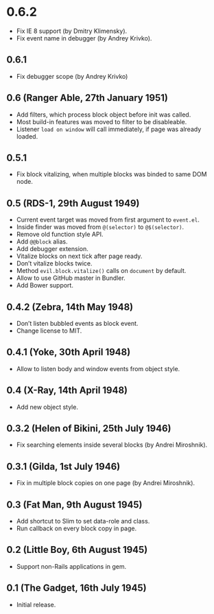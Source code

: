 # 0.6.2
* Fix IE 8 support (by Dmitry Klimensky).
* Fix event name in debugger (by Andrey Krivko).

## 0.6.1
* Fix debugger scope (by Andrey Krivko)

## 0.6 (Ranger Able, 27th January 1951)
* Add filters, which process block object before init was called.
* Most build-in features was moved to filter to be disableable.
* Listener `load on window` will call immediately, if page was already loaded.

## 0.5.1
* Fix block vitalizing, when multiple blocks was binded to same DOM node.

## 0.5 (RDS-1, 29th August 1949)
* Current event target was moved from first argument to `event.el`.
* Inside finder was moved from `@(selector)` to `@$(selector)`.
* Remove old function style API.
* Add `@@block` alias.
* Add debugger extension.
* Vitalize blocks on next tick after page ready.
* Don’t vitalize blocks twice.
* Method `evil.block.vitalize()` calls on `document` by default.
* Allow to use GitHub master in Bundler.
* Add Bower support.

## 0.4.2 (Zebra, 14th May 1948)
* Don’t listen bubbled events as block event.
* Change license to MIT.

## 0.4.1 (Yoke, 30th April 1948)
* Allow to listen body and window events from object style.

## 0.4 (X-Ray, 14th April 1948)
* Add new object style.

## 0.3.2 (Helen of Bikini, 25th July 1946)
* Fix searching elements inside several blocks (by Andrei Miroshnik).

## 0.3.1 (Gilda, 1st July 1946)
* Fix in multiple block copies on one page (by Andrei Miroshnik).

## 0.3 (Fat Man, 9th August 1945)
* Add shortcut to Slim to set data-role and class.
* Run callback on every block copy in page.

## 0.2 (Little Boy, 6th August 1945)
* Support non-Rails applications in gem.

## 0.1 (The Gadget, 16th July 1945)
* Initial release.
